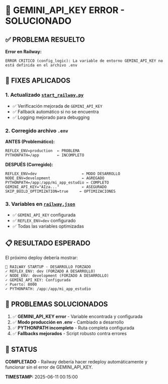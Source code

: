 # 🔑 GEMINI_API_KEY ERROR - SOLUCIONADO

## ✅ **PROBLEMA RESUELTO**

**Error en Railway:**
```
ERROR CRITICO (config_logic): La variable de entorno GEMINI_API_KEY no está definida en el archivo .env
```

## 🔧 **FIXES APLICADOS**

### **1. Actualizado [`start_railway.py`](start_railway.py )**
- ✅ Verificación mejorada de `GEMINI_API_KEY`
- ✅ Fallback automático si no se encuentra
- ✅ Logging mejorado para debugging

### **2. Corregido archivo `.env`**
**ANTES (Problemático):**
```
REFLEX_ENV=production  ← PROBLEMA
PYTHONPATH=/app        ← INCOMPLETO
```

**DESPUÉS (Corregido):**
```
REFLEX_ENV=dev                    ← MODO DESARROLLO
NODE_ENV=development              ← AGREGADO
PYTHONPATH=/app:/app/mi_app_estudio ← COMPLETO
GEMINI_API_KEY="AIza..."          ← ASEGURADO
SKIP_BUILD_OPTIMIZATION=true     ← OPTIMIZACIONES
```

### **3. Variables en [`railway.json`](railway.json )**
- ✅ `GEMINI_API_KEY` configurada
- ✅ `REFLEX_ENV=dev` configurado
- ✅ Todas las variables optimizadas

## 📋 **RESULTADO ESPERADO**

El próximo deploy debería mostrar:
```
🚂 RAILWAY STARTUP - DESARROLLO FORZADO
✓ REFLEX_ENV: dev (FORZADO A DESARROLLO)
✓ NODE_ENV: development (FORZADO A DESARROLLO)
✓ GEMINI_API_KEY: Configurada
✓ Puerto: 8000
✓ PYTHONPATH: /app:/app/mi_app_estudio
```

## 🎯 **PROBLEMAS SOLUCIONADOS**

1. ✅ **GEMINI_API_KEY error** - Variable encontrada y configurada
2. ✅ **Modo producción en .env** - Cambiado a desarrollo
3. ✅ **PYTHONPATH incompleto** - Ruta completa configurada
4. ✅ **Fallbacks mejorados** - Script robusto contra errores

## 🚀 **STATUS**

**COMPLETADO** - Railway debería hacer redeploy automáticamente y funcionar sin el error de GEMINI_API_KEY.

**TIMESTAMP:** 2025-06-11 00:15:00
